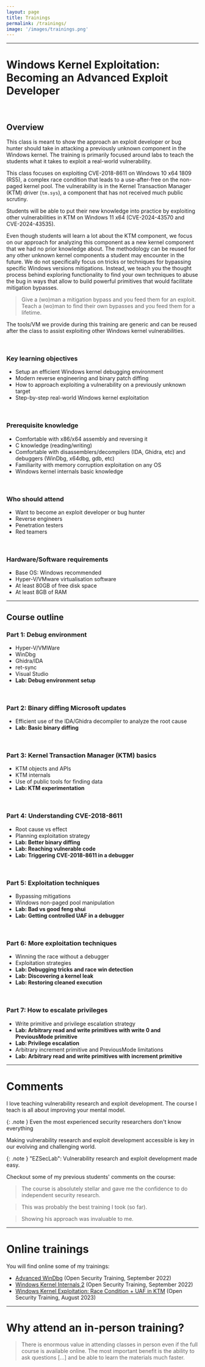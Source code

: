 ```yaml
---
layout: page
title: Trainings
permalink: /trainings/
image: '/images/trainings.png'
---
```


***

# Windows Kernel Exploitation: Becoming an Advanced Exploit Developer

<br>

## Overview

This class is meant to show the approach an exploit developer or bug hunter should take in attacking a previously unknown component in the Windows kernel. The training is primarily focused around labs to teach the students what it takes to exploit a real-world vulnerability.

This class focuses on exploiting CVE-2018-8611 on Windows 10 x64 1809 (RS5), a complex race condition that leads to a use-after-free on the non-paged kernel pool. The vulnerability is in the Kernel Transaction Manager (KTM) driver (`tm.sys`), a component that has not received much public scrutiny.

Students will be able to put their new knowledge into practice by exploiting other vulnerabilities in KTM on Windows 11 x64 (CVE-2024-43570 and CVE-2024-43535).

Even though students will learn a lot about the KTM component, we focus on our approach for analyzing this component as a new kernel component that we had no prior knowledge about. The methodology can be reused for any other unknown kernel components a student may encounter in the future. We do not specifically focus on tricks or techniques for bypassing specific Windows versions mitigations. Instead, we teach you the thought process behind exploring functionality to find your own techniques to abuse the bug in ways that allow to build powerful primitives that would facilitate mitigation bypasses. 

> Give a (wo)man a mitigation bypass and you feed them for an exploit. Teach a (wo)man to find their own bypasses and you feed them for a lifetime.

The tools/VM we provide during this training are generic and can be reused after the class to assist exploiting other Windows kernel vulnerabilities.

<br>

### Key learning objectives

* Setup an efficient Windows kernel debugging environment
* Modern reverse engineering and binary patch diffing
* How to approach exploiting a vulnerability on a previously unknown target
* Step-by-step real-world Windows kernel exploitation

<br>

### Prerequisite knowledge

* Comfortable with x86/x64 assembly and reversing it
* C knowledge (reading/writing)
* Comfortable with disassemblers/decompilers (IDA, Ghidra, etc) and debuggers (WinDbg, x64dbg, gdb, etc)
* Familiarity with memory corruption exploitation on any OS
* Windows kernel internals basic knowledge

<br>

### Who should attend

* Want to become an exploit developer or bug hunter
* Reverse engineers
* Penetration testers
* Red teamers

<br>

### Hardware/Software requirements

* Base OS: Windows recommended
* Hyper-V/VMware virtualisation software
* At least 80GB of free disk space
* At least 8GB of RAM

***

## Course outline

### Part 1: Debug environment

* Hyper-V/VMWare
* WinDbg
* Ghidra/IDA
* ret-sync
* Visual Studio
* **Lab: Debug environment setup**

<br>

### Part 2: Binary diffing Microsoft updates

* Efficient use of the IDA/Ghidra decompiler to analyze the root cause
* **Lab: Basic binary diffing**

<br>

### Part 3: Kernel Transaction Manager (KTM) basics

* KTM objects and APIs
* KTM internals
* Use of public tools for finding data
* **Lab: KTM experimentation**

<br>

### Part 4: Understanding CVE-2018-8611

* Root cause vs effect
* Planning exploitation strategy
* **Lab: Better binary diffing**
* **Lab: Reaching vulnerable code**
* **Lab: Triggering CVE-2018-8611 in a debugger**

<br>

### Part 5: Exploitation techniques

* Bypassing mitigations
* Windows non-paged pool manipulation
* **Lab: Bad vs good feng shui**
* **Lab: Getting controlled UAF in a debugger**

<br>

### Part 6: More exploitation techniques

* Winning the race without a debugger
* Exploitation strategies
* **Lab: Debugging tricks and race win detection**
* **Lab: Discovering a kernel leak**
* **Lab: Restoring cleaned execution**

<br>

### Part 7: How to escalate privileges

* Write primitive and privilege escalation strategy
* **Lab: Arbitrary read and write primitives with write 0 and PreviousMode primitive**
* **Lab: Privilege escalation**
* Arbitrary increment primitive and PreviousMode limitations
* **Lab: Arbitrary read and write primitives with increment primitive**

***

# Comments

I love teaching vulnerability research and exploit development. The course I teach is all about improving your mental model.

{: .note }
Even the most experienced security researchers don't know everything

Making vulnerability research and exploit development accessible is key in our evolving and challenging world.

{: .note }
"EZSecLab": Vulnerability research and exploit development made easy.

Checkout some of my previous students' comments on the course:

> The course is absolutely stellar and gave me the confidence to do independent security research.

> This was probably the best training I took (so far).

> Showing his approach was invaluable to me.

***

# Online trainings

You will find online some of my trainings:

* [Advanced WinDbg](https://p.ost2.fyi/courses/course-v1:OpenSecurityTraining2+Dbg3011_WinDbg3+2023_v1/about) (Open Security Training, September 2022)
* [Windows Kernel Internals 2](https://p.ost2.fyi/courses/course-v1:OpenSecurityTraining2+Arch2821_Windows_Kernel_Internals_2+2023_v1/about) (Open Security Training, September 2022)
* [Windows Kernel Exploitation: Race Condition + UAF in KTM](https://p.ost2.fyi/courses/course-v1:OpenSecurityTraining2+Exp4011_Windows_Kernel_UAF_KTM+2023_v1/about) (Open Security Training, August 2023)

***

# Why attend an in-person training?

> There is enormous value in attending classes in person even if the full course is available online. The most important benefit is the ability to ask questions [...] and be able to learn the materials much faster.